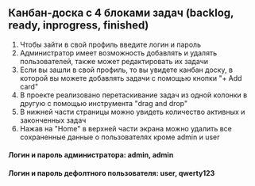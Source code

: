 ## Канбан-доска c 4 блоками задач (backlog, ready, inprogress, finished)

1. Чтобы зайти в свой профиль введите логин и пароль
2. Администратор имеет возможность добавлять и удалять пользователей, также может редактировать их задачи
3. Если вы зашли в свой профиль, то вы увидете канбан доску, в которой вы можете добавлять задачи с помощью кнопки "+ Add card"
4. В проекте реализовано перетаскивание задач из одной колонки в другую с помощью инструмента "drag and drop"
5. В нижней части страницы можно увидеть количество активных и законченных задач
6. Нажав на "Home" в верхней части экрана можно удалить все сохраненные данные о пользователях кроме admin и user

#### Логин и пароль администратора: admin, admin

#### Логин и пароль дефолтного пользователя: user, qwerty123
